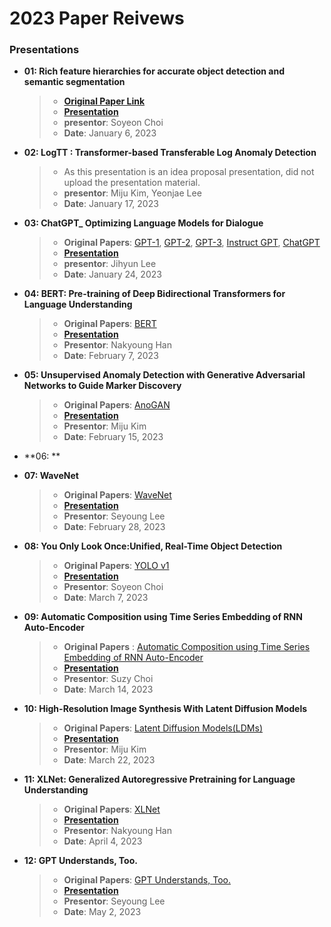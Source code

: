 # 2023 Paper Reivews   

### Presentations
* **01: Rich feature hierarchies for accurate object detection and semantic segmentation**   
  > + **[Original Paper Link](https://arxiv.org/abs/1311.2524)**
  > + **[Presentation](https://github.com/kukeumen/DeepLearningSeminar/blob/main/2023_Paper_Reviews/Rich%20feature%20hierarchies%20for%20accurate%20object%20detection%20and%20semantic%20segmentation_by%20Soyeon%20Choi.pdf)**  
  > + **presentor**: Soyeon Choi   
  > + **Date**: January 6, 2023   

* **02: LogTT : Transformer-based Transferable Log Anomaly Detection**   
  > + As this presentation is an idea proposal presentation, did not upload the presentation material.
  > + **presentor**: Miju Kim, Yeonjae Lee
  > + **Date**: January 17, 2023   

* **03: ChatGPT_ Optimizing Language Models for Dialogue**
  > + **Original Papers**: [GPT-1](https://www.cs.ubc.ca/~amuham01/LING530/papers/radford2018improving.pdf), [GPT-2](https://d4mucfpksywv.cloudfront.net/better-language-models/language_models_are_unsupervised_multitask_learners.pdf), [GPT-3](https://arxiv.org/pdf/2005.14165.pdf), [Instruct GPT](https://arxiv.org/pdf/2203.02155.pdf), [ChatGPT](https://openai.com/blog/chatgpt/)
  > + **[Presentation](https://github.com/kukeumen/DeepLearningSeminar/blob/main/2023_Paper_Reviews/ChatGPT_%20Optimizing%20Language%20Models%20for%20Dialogue.pdf)**
  > + **presentor**: Jihyun Lee
  > + **Date**: January 24, 2023

* **04: BERT: Pre-training of Deep Bidirectional Transformers for Language Understanding**
  > + **Original Papers**: [BERT](https://arxiv.org/pdf/1810.04805.pdf)
  > + **[Presentation](https://github.com/kukeumen/DeepLearningSeminar/blob/main/2023_Paper_Reviews/BERT%20Pre-training%20of%20Deep%20Bidirectional%20Transformers%20for%20Language%20Understanding.pdf)**
  > + **Presentor**: Nakyoung Han
  > + **Date**: February 7, 2023
  
* **05: Unsupervised Anomaly Detection with Generative Adversarial Networks to Guide Marker Discovery**
  > + **Original Papers**: [AnoGAN](https://arxiv.org/pdf/1703.05921.pdf)
  > + **[Presentation](https://github.com/kukeumen/DeepLearningSeminar/blob/52933f885a41ae201dfa5942125d26f5719e6db4/2023_Paper_Reviews/Unsupervised%20Anomaly%20Detection%20with%20Generative%20Adversarial%20Networks%20to%20Guide%20Marker%20Discovery.pdf)**
  > + **Presentor**: Miju Kim
  > + **Date**: February 15, 2023

* **06: **

* **07: WaveNet**
  > + **Original Papers**: [WaveNet](https://arxiv.org/abs/1609.03499)
  > + **[Presentation](https://github.com/kukeumen/DeepLearningSeminar/blob/main/2023_Paper_Reviews/WaveNet.pdf)**
  > + **Presentor**: Seyoung Lee
  > + **Date**: February 28, 2023
  
* **08: You Only Look Once:Unified, Real-Time Object Detection**
  > + **Original Papers**: [YOLO v1](https://arxiv.org/pdf/1506.02640.pdf)
  > + **[Presentation](https://github.com/kukeumen/DeepLearningSeminar/blob/main/2023_Paper_Reviews/you%20only%20look%20once.pdf)**
  > + **Presentor**: Soyeon Choi
  > + **Date**: March 7, 2023
  
* **09: Automatic Composition using Time Series Embedding of RNN Auto-Encoder**
  > + **Original Papers** : [Automatic Composition using Time Series Embedding of RNN Auto-Encoder](http://koreascience.or.kr/article/JAKO201829562509737.page)
  > + **[Presentation](https://github.com/kukeumen/DeepLearningSeminar/blob/main/2023_Paper_Reviews/Automatic%20Composition%20using%20Time%20Series%20Embedding%20of%20RNN%20Auto-Encoder.pdf)**
  > + **Presentor**: Suzy Choi
  > + **Date**: March 14, 2023

* **10: High-Resolution Image Synthesis With Latent Diffusion Models**
  > + **Original Papers**: [Latent Diffusion Models(LDMs)](https://arxiv.org/abs/2112.10752)
  > + **[Presentation](https://github.com/kukeumen/DeepLearningSeminar/blob/main/2023_Paper_Reviews/High-Resolution%20Image%20Synthesis%20With%20Latent%20Diffusion%20Models.pdf)**
  > + **Presentor**: Miju Kim
  > + **Date**: March 22, 2023

* **11: XLNet: Generalized Autoregressive Pretraining for Language Understanding**
  > + **Original Papers**: [XLNet](https://arxiv.org/pdf/1906.08237.pdf)
  > + **[Presentation](https://github.com/kukeumen/DeepLearningSeminar/blob/main/2023_Paper_Reviews/XLNet_%20Generalized%20Autoregressive%20Pretraining%20for%20Language%20Understanding.pdf)**
  > + **Presentor**: Nakyoung Han
  > + **Date**: April 4, 2023

* **12: GPT Understands, Too.**
  > + **Original Papers**: [GPT Understands, Too.](https://arxiv.org/abs/2103.10385)
  > + **[Presentation](https://github.com/kukeumen/DeepLearningSeminar/blob/main/2023_Paper_Reviews/GPT_Understands_too_ppt.pdf)**
  > + **Presentor**: Seyoung Lee
  > + **Date**: May 2, 2023
